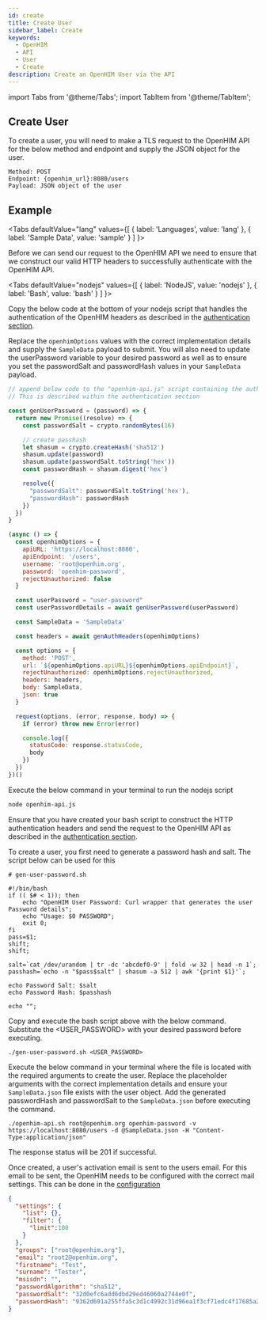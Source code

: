 ```yaml
---
id: create
title: Create User
sidebar_label: Create
keywords:
  - OpenHIM
  - API
  - User
  - Create
description: Create an OpenHIM User via the API
---
```


import Tabs from '@theme/Tabs';
import TabItem from '@theme/TabItem';

## Create User

To create a user, you will need to make a TLS request to the OpenHIM API for the below method and endpoint and supply the JSON object for the user.

```curl
Method: POST
Endpoint: {openhim_url}:8080/users
Payload: JSON object of the user
```

## Example

<Tabs
  defaultValue="lang"
  values={[
    { label: 'Languages', value: 'lang' },
    { label: 'Sample Data', value: 'sample' }
  ]
}>
<TabItem value="lang">

  Before we can send our request to the OpenHIM API we need to ensure that we construct our valid HTTP headers to successfully authenticate with the OpenHIM API.

  <Tabs
    defaultValue="nodejs"
    values={[
      { label: 'NodeJS', value: 'nodejs' },
      { label: 'Bash', value: 'bash' }
    ]
  }>
  <TabItem value="nodejs">

  Copy the below code at the bottom of your nodejs script that handles the authentication of the OpenHIM headers as described in the [authentication section](../introduction/authentication).

  Replace the `openhimOptions` values with the correct implementation details and supply the `SampleData` payload to submit. You will also need to update the userPassword variable to your desired password as well as to ensure you set the passwordSalt and passwordHash values in your `SampleData` payload.

  ```javascript
  // append below code to the "openhim-api.js" script containing the authentication methods.
  // This is described within the authentication section
  
  const genUserPassword = (password) => {
    return new Promise((resolve) => {
      const passwordSalt = crypto.randomBytes(16)

      // create passhash
      let shasum = crypto.createHash('sha512')
      shasum.update(password)
      shasum.update(passwordSalt.toString('hex'))
      const passwordHash = shasum.digest('hex')

      resolve({
        "passwordSalt": passwordSalt.toString('hex'),
        "passwordHash": passwordHash
      })
    })
  }

  (async () => {
    const openhimOptions = {
      apiURL: 'https://localhost:8080',
      apiEndpoint: '/users',
      username: 'root@openhim.org',
      password: 'openhim-password',
      rejectUnauthorized: false
    }

    const userPassword = "user-password"
    const userPasswordDetails = await genUserPassword(userPassword)

    const SampleData = 'SampleData'

    const headers = await genAuthHeaders(openhimOptions)

    const options = { 
      method: 'POST',
      url: `${openhimOptions.apiURL}${openhimOptions.apiEndpoint}`,
      rejectUnauthorized: openhimOptions.rejectUnauthorized,
      headers: headers,
      body: SampleData,
      json: true
    }

    request(options, (error, response, body) => {
      if (error) throw new Error(error)

      console.log({
        statusCode: response.statusCode,
        body
      })
    })
  })()
  ```

  Execute the below command in your terminal to run the nodejs script

  ```bash
  node openhim-api.js
  ```

  </TabItem>
  <TabItem value="bash">

  Ensure that you have created your bash script to construct the HTTP authentication headers and send the request to the OpenHIM API as described in the [authentication section](../introduction/authentication.md).

  To create a user, you first need to generate a password hash and salt. The script below can be used for this

  ```curl
  # gen-user-password.sh

  #!/bin/bash
  if (( $# < 1)); then
      echo "OpenHIM User Password: Curl wrapper that generates the user Password details";
      echo "Usage: $0 PASSWORD";
      exit 0;
  fi
  pass=$1;
  shift;
  shift;

  salt=`cat /dev/urandom | tr -dc 'abcdef0-9' | fold -w 32 | head -n 1`;
  passhash=`echo -n "$pass$salt" | shasum -a 512 | awk '{print $1}'`;

  echo Password Salt: $salt
  echo Password Hash: $passhash

  echo "";
  ```

  Copy and execute the bash script above with the below command. Substitute the <USER_PASSWORD> with your desired password before executing.

  ```curl
  ./gen-user-password.sh <USER_PASSWORD>
  ```

  Execute the below command in your terminal where the file is located with the required arguments to create the user. Replace the placeholder arguments with the correct implementation details and ensure your `SampleData.json` file exists with the user object. Add the generated passwordHash and passwordSalt to the `SampleData.json` before executing the command.

  ```curl
  ./openhim-api.sh root@openhim.org openhim-password -v https://localhost:8080/users -d @SampleData.json -H "Content-Type:application/json"
  ```

  </TabItem>
  </Tabs>

  The response status will be 201 if successful.
  
  Once created, a user's activation email is sent to the users email. For this email to be sent, the OpenHIM needs to be configured with the correct mail settings. This can be
  done in the [configuration](https://github.com/jembi/openhim-core-js/blob/master/config/default.json#L66)

</TabItem>
<TabItem value="sample">

  ```json
  {
    "settings": {
      "list": {},
      "filter": {
        "limit":100
      }
    },
    "groups": ["root@openhim.org"],
    "email": "root2@openhim.org",
    "firstname": "Test",
    "surname": "Tester",
    "msisdn": "",
    "passwordAlgorithm": "sha512",
    "passwordSalt": "32d0efc6add6dbd29ed46060a2744e0f",
    "passwordHash": "9362d691a255ffa5c3d1c4992c31d96ea1f3cf71edc4f17685a29d634eaf9849e2d7a4f7237b7b2bca2fb17cee7ec05b4b9cae82c50a81158c45117136c9b3b7"
  }
  ```

</TabItem>
</Tabs>
